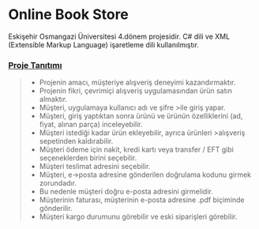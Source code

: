 # Online Book Store
Eskişehir Osmangazi Üniversitesi 4.dönem projesidir. C# dili ve XML (Extensible Markup Language) işaretleme dili kullanılmıştır.
### [Proje Tanıtımı](https://github.com/gokhansamet/OnlineBookStore/blob/master/README.md#proje-tan%C4%B1t%C4%B1m%C4%B1)
> - Projenin amacı, müşteriye alışveriş deneyimi kazandırmaktır.
> - Projenin fikri, çevrimiçi alışveriş uygulamasından ürün satın almaktır. 
> - Müşteri, uygulamaya kullanıcı adı ve şifre >ile giriş yapar. 
> - Müşteri, giriş yaptıktan sonra ürünü ve ürünün özelliklerini (ad, fiyat, alınan parça) inceleyebilir. 
> - Müşteri istediği kadar ürün ekleyebilir, ayrıca ürünleri >alışveriş sepetinden kaldırabilir. 
> - Müşteri ödeme için nakit, kredi kartı veya transfer / EFT gibi seçeneklerden birini seçebilir. 
> - Müşteri teslimat adresini seçebilir. 
> - Müşteri, e->posta adresine gönderilen doğrulama kodunu girmek zorundadır. 
> - Bu nedenle müşteri doğru e-posta adresini girmelidir. 
> - Müşterinin faturası, müşterinin e-posta adresine .pdf biçiminde gönderilir. 
> - Müşteri kargo durumunu görebilir ve eski siparişleri görebilir.
